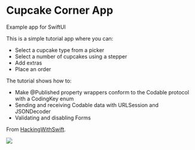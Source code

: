 # Cupcake Corner App
Example app for SwiftUI

This is a simple tutorial app where you can: 

* Select a cupcake type from a picker
* Select a number of cupcakes using a stepper
* Add extras
* Place an order

The tutorial shows how to: 

* Make @Published property wrappers conform to the Codable protocol with a CodingKey enum
* Sending and receiving Codable data with URLSession and JSONDecoder 
* Validating and disabling Forms

From  <a href="https://www.hackingwithswift.com/books/ios-swiftui/cupcake-corner-introduction">HackingWithSwift</a>.


![](CupcakeCornerAnimation.gif)
